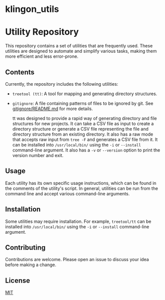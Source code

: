# klingon_utils
# Utility Repository

This repository contains a set of utilities that are frequently used. These utilities are designed to automate and simplify various tasks, making them more efficient and less error-prone.

## Contents

Currently, the repository includes the following utilities:

- `treetool (tt)`: A tool for mapping and generating directory structures. 
- `gitignore`: A file containing patterns of files to be ignored by git. See [gitignore/README.md](gitignore/README.md) for more details.

    tt was designed to provide a rapid way of generating directory and file
    structures for new projects. It can take a CSV file as input to create a
    directory structure or generate a CSV file representing the file and
    directory structure from an existing directory. It also has a raw
    mode that accepts raw input from `tree -F` and generates a CSV file from it.
    It can be installed into `/usr/local/bin/` using the `-i` or `--install` command-line argument.
    It also has a `-v` or `--version` option to print the version number and exit.

## Usage

Each utility has its own specific usage instructions, which can be found in the comments of the utility's script. In general, utilities can be run from the command line and accept various command-line arguments.

## Installation

Some utilities may require installation. For example, `treetool/tt` can be installed into `/usr/local/bin/` using the `-i` or `--install` command-line argument.

## Contributing

Contributions are welcome. Please open an issue to discuss your idea before making a change.

## License

[MIT](https://choosealicense.com/licenses/mit/)
